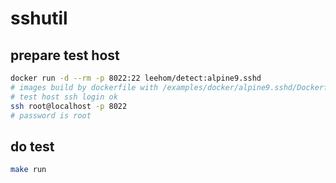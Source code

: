 # sshutil

## prepare test host
```bash
docker run -d --rm -p 8022:22 leehom/detect:alpine9.sshd
# images build by dockerfile with /examples/docker/alpine9.sshd/Dockerfile use build.sh
# test host ssh login ok
ssh root@localhost -p 8022
# password is root
```

## do test

```bash
make run
```